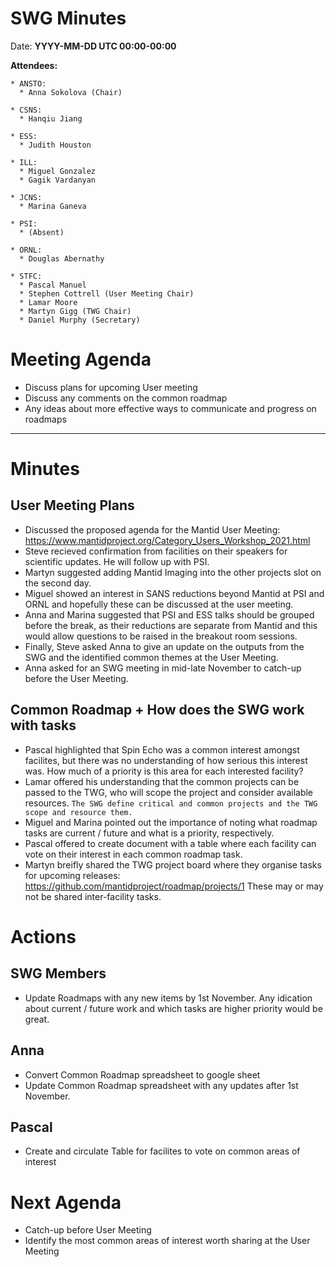# SWG Minutes

Date: **YYYY-MM-DD UTC 00:00-00:00**

**Attendees:**
```
* ANSTO:
  * Anna Sokolova (Chair)
  
* CSNS:
  * Hanqiu Jiang
  
* ESS:
  * Judith Houston
  
* ILL:
  * Miguel Gonzalez
  * Gagik Vardanyan

* JCNS:
  * Marina Ganeva

* PSI:
  * (Absent)
  
* ORNL:
  * Douglas Abernathy
  
* STFC:
  * Pascal Manuel
  * Stephen Cottrell (User Meeting Chair)
  * Lamar Moore
  * Martyn Gigg (TWG Chair)
  * Daniel Murphy (Secretary)
```

# Meeting Agenda

- Discuss plans for upcoming User meeting
- Discuss any comments on the common roadmap
- Any ideas about more effective ways to communicate and progress on roadmaps

------------

# Minutes

## User Meeting Plans
- Discussed the proposed agenda for the Mantid User Meeting: https://www.mantidproject.org/Category_Users_Workshop_2021.html
- Steve recieved confirmation from facilities on their speakers for scientific updates. He will follow up with PSI.
- Martyn suggested adding Mantid Imaging into the other projects slot on the second day.
- Miguel showed an interest in SANS reductions beyond Mantid at PSI and ORNL and hopefully these can be discussed at the user meeting.
- Anna and Marina suggested that PSI and ESS talks should be grouped before the break, as their reductions are separate from Mantid and
  this would allow questions to be raised in the breakout room sessions.
- Finally, Steve asked Anna to give an update on the outputs from the SWG and the identified common themes at the User Meeting.
- Anna asked for an SWG meeting in mid-late November to catch-up before the User Meeting.

## Common Roadmap + How does the SWG work with tasks
- Pascal highlighted that Spin Echo was a common interest amongst facilites, but there was no understanding of how serious this interest was. 
  How much of a priority is this area for each interested facility?
- Lamar offered his understanding that the common projects can be passed to the TWG, who will scope the project and consider available resources.
  `The SWG define critical and common projects and the TWG scope and resource them.`
- Miguel and Marina pointed out the importance of noting what roadmap tasks are current / future and what is a priority, respectively.
- Pascal offered to create document with a table where each facility can vote on their interest in each common roadmap task.
- Martyn breifly shared the TWG project board where they organise tasks for upcoming releases: https://github.com/mantidproject/roadmap/projects/1
  These may or may not be shared inter-facility tasks.

# Actions

## SWG Members
- Update Roadmaps with any new items by 1st November. 
  Any idication about current / future work and which tasks are higher priority would be great.
  
## Anna
- Convert Common Roadmap spreadsheet to google sheet
- Update Common Roadmap spreadsheet with any updates after 1st November.

## Pascal
- Create and circulate Table for facilites to vote on common areas of interest

# Next Agenda

- Catch-up before User Meeting
- Identify the most common areas of interest worth sharing at the User Meeting
